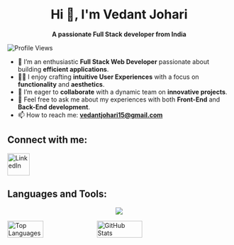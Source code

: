 <h1 align="center">Hi 👋, I'm Vedant Johari</h1>

<p align="center">
  <strong>A passionate Full Stack developer from India</strong>
</p>

![Profile Views](https://komarev.com/ghpvc/?username=vedantj15&label=Profile%20views&color=0e75b6&style=flat)

- 🌱 I’m an enthusiastic **Full Stack Web Developer** passionate about building **efficient applications**.
- 👨‍💻 I enjoy crafting **intuitive User Experiences** with a focus on **functionality** and **aesthetics**.
- 🤝 I’m eager to **collaborate** with a dynamic team on **innovative projects**.
- 💬 Feel free to ask me about my experiences with both **Front-End** and **Back-End development**.
- 📫 How to reach me: **vedantjohari15@gmail.com**

## **Connect with me:**
<a href="https://www.linkedin.com/in/vedant-vj/" target="_blank">
  <img src="https://img.icons8.com/ios-filled/50/0077b5/linkedin.png" alt="LinkedIn" style="width: 50px;"/>
</a>


## **Languages and Tools:**
<p align="center">
  <a href="https://skillicons.dev">
    <img src="https://skillicons.dev/icons?i=python,html,css,js,ts,git,github,react,vite,vscode,mongodb,replit,npm,sass,firebase,netlify,vercel,postman,redux,stackoverflow,tailwind,bootstrap" />
  </a>
</p>

<div style="display: flex;">
  <img src="https://github-readme-stats.vercel.app/api/top-langs?username=vedantj15&show_icons=true&locale=en&layout=compact" alt="Top Languages" width="40%" />
  <img src="https://github-readme-stats.vercel.app/api?username=vedantj15&show_icons=true&locale=en" alt="GitHub Stats" width="45%" />
</div>










